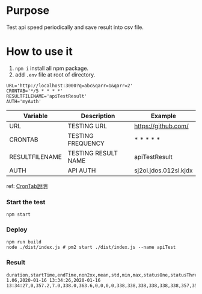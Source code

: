 # Purpose
Test api speed periodically and save result into csv file.
# How to use it
1. `npm i` install all npm package.<br />
1. add `.env` file at root of directory. 
```
URL='http://localhost:3000?q=abc&qarr=1&qarr=2'
CRONTAB='*/5 * * * *'
RESULTFILENAME='apiTestResult'
AUTH='myAuth'
```
Variable         | Description          | Example
-----------------|----------------------|------------------------
URL              | TESTING URL          | https://github.com/
CRONTAB          | TESTING FREQUENCY    | * * * * *
RESULTFILENAME   | TESTING RESULT NAME  | apiTestResult
AUTH             | API AUTH             | sj2oi.jdos.012sl.kjdx

ref: [CronTab說明](https://crontab.guru/)
### Start the test
```
npm start
```
### Deploy
```
npm run build
node ./dist/index.js # pm2 start ./dist/index.js --name apiTest
```
### Result
```
duration,startTime,endTime,non2xx,mean,std,min,max,statusOne,statusThree,statusFour,statusFive,p0_001,p0_01,p0_1,p1,p2_5,p10,p25,p50,p75,p90,p97_5,p99,p99_9,p99_99,p99_999
1.06,2020-01-16 13:34:26,2020-01-16 13:34:27,0,357.2,7.0,338.0,363.6,0,0,0,0,338,338,338,338,338,338,357,358,361,363,363,363,363,363,363
```